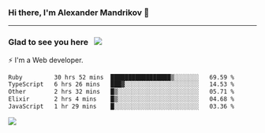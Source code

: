 ### Hi there, I'm Alexander Mandrikov 👋

- - -

### Glad to see you here &nbsp; ![](https://komarev.com/ghpvc/?username=nunsez&color=blue&label=visitors)

⚡ I'm a Web developer.

<!--✨ My GitHub <a href="https://nunsez.github.io/" target="_blank">resume link</a>-->

<!--
**nunsez/nunsez** is a ✨ _special_ ✨ repository because its `README.md` (this file) appears on your GitHub profile.

Here are some ideas to get you started:

- 🔭 I’m currently working on ...
- 🌱 I’m currently learning ...
- 👯 I’m looking to collaborate on ...
- 🤔 I’m looking for help with ...
- 💬 Ask me about ...
- 📫 How to reach me: ...
- 😄 Pronouns: ...
- ⚡ Fun fact: ...
-->


<!--START_SECTION:waka-->

```txt
Ruby         30 hrs 52 mins  █████████████████▒░░░░░░░   69.59 %
TypeScript   6 hrs 26 mins   ███▓░░░░░░░░░░░░░░░░░░░░░   14.53 %
Other        2 hrs 32 mins   █▒░░░░░░░░░░░░░░░░░░░░░░░   05.71 %
Elixir       2 hrs 4 mins    █▒░░░░░░░░░░░░░░░░░░░░░░░   04.68 %
JavaScript   1 hr 29 mins    █░░░░░░░░░░░░░░░░░░░░░░░░   03.36 %
```

<!--END_SECTION:waka-->


<span>
<!-- <img height="160em" src="https://github-readme-stats-nunsez.vercel.app/api?username=nunsez&show_icons=true&count_private=true&hide_border=true&hide=issues" /> -->
<img src="https://github-readme-stats-nunsez.vercel.app/api/top-langs/?username=nunsez&layout=compact&hide_border=true" />
</span>


<!--
[![willianrod's wakatime stats](https://github-readme-stats.vercel.app/api/wakatime?username=nunsez&hide_border=true)](https://github.com/anuraghazra/github-readme-stats)
-->

